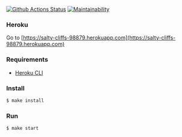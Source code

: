[![Github Actions Status](https://github.com/morphizm/frontend-project-lvl4/workflows/CI/badge.svg)](https://github.com/morphizm/frontend-project-lvl4/actions)
[![Maintainability](https://api.codeclimate.com/v1/badges/9a41a90d34d1ed476c56/maintainability)](https://codeclimate.com/github/morphizm/frontend-project-lvl4/maintainability)

### Heroku
Go to [https://salty-cliffs-98879.herokuapp.com](https://salty-cliffs-98879.herokuapp.com)

### Requirements

* [Heroku CLI](https://devcenter.heroku.com/articles/heroku-cli)

### Install

```sh
$ make install
```

### Run
```sh
$ make start
```
